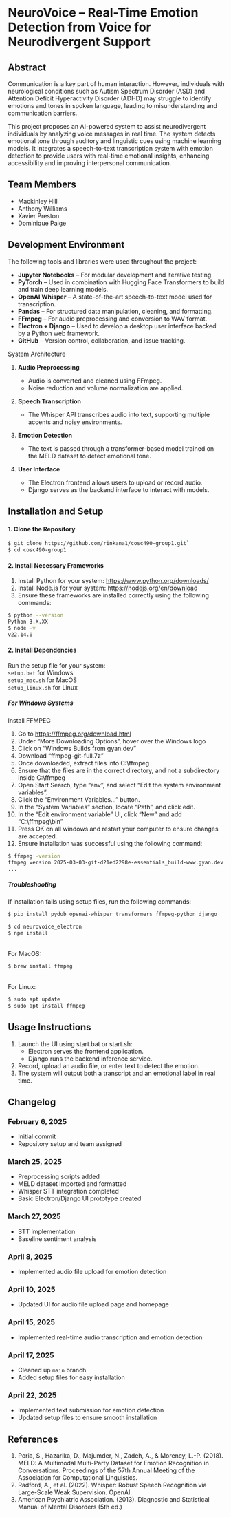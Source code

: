 # NeuroVoice – Real-Time Emotion Detection from Voice for Neurodivergent Support

## Abstract
Communication is a key part of human interaction. However, individuals with neurological conditions such as Autism Spectrum Disorder (ASD) and Attention Deficit Hyperactivity Disorder (ADHD) may struggle to identify emotions and tones in spoken language, leading to misunderstanding and communication barriers.

This project proposes an AI-powered system to assist neurodivergent individuals by analyzing voice messages in real time. The system detects emotional tone through auditory and linguistic cues using machine learning models. It integrates a speech-to-text transcription system with emotion detection to provide users with real-time emotional insights, enhancing accessibility and improving interpersonal communication.

## Team Members
- Mackinley Hill
- Anthony Williams
- Xavier Preston
- Dominique Paige

## Development Environment
The following tools and libraries were used throughout the project:
- **Jupyter Notebooks** – For modular development and iterative testing.
- **PyTorch** – Used in combination with Hugging Face Transformers to build and train deep learning models.
- **OpenAI Whisper** – A state-of-the-art speech-to-text model used for transcription.
- **Pandas** – For structured data manipulation, cleaning, and formatting.
- **FFmpeg** – For audio preprocessing and conversion to WAV format.
- **Electron + Django** – Used to develop a desktop user interface backed by a Python web framework.
- **GitHub** – Version control, collaboration, and issue tracking.

System Architecture
1. **Audio Preprocessing**  
    - Audio is converted and cleaned using FFmpeg.
    - Noise reduction and volume normalization are applied.  

2. **Speech Transcription**  
    - The Whisper API transcribes audio into text, supporting multiple accents and noisy environments.  

3. **Emotion Detection**  
    - The text is passed through a transformer-based model trained on the MELD dataset to detect emotional tone.  

4. **User Interface**  
    - The Electron frontend allows users to upload or record audio.
    - Django serves as the backend interface to interact with models.

## Installation and Setup
#### 1. **Clone the Repository**
```sh
$ git clone https://github.com/rinkana1/cosc490-group1.git`
$ cd cosc490-group1
```

#### 2. **Install Necessary Frameworks**
1. Install Python for your system: https://www.python.org/downloads/
2. Install Node.js for your system: https://nodejs.org/en/download
3. Ensure these frameworks are installed correctly using the following commands:
```sh
$ python --version
Python 3.X.XX
$ node -v
v22.14.0
```


#### 2. **Install Dependencies**
Run the setup file for your system:  
`setup.bat` for Windows  
`setup_mac.sh` for MacOS  
`setup_linux.sh` for Linux  

##### **For Windows Systems**
Install FFMPEG

1. Go to https://ffmpeg.org/download.html
2. Under “More Downloading Options”, hover over the Windows logo
3. Click on “Windows Builds from gyan.dev”
4. Download “ffmpeg-git-full.7z”
5. Once downloaded, extract files into C:\ffmpeg
6. Ensure that the files are in the correct directory, and not a subdirectory inside C:\ffmpeg
7. Open Start Search, type “env”, and select “Edit the system environment variables”.
8. Click the “Environment Variables…” button.
9. In the “System Variables” section, locate “Path”, and click edit.
10. In the “Edit environment variable” UI, click “New” and add “C:\ffmpeg\bin”
11. Press OK on all windows and restart your computer to ensure changes are accepted.
12. Ensure installation was successful using the following command:
```sh
$ ffmpeg -version
ffmpeg version 2025-03-03-git-d21ed2298e-essentials_build-www.gyan.dev Copyright (c) 2000-2025 the FFmpeg developers
...
```

##### **Troubleshooting**
If installation fails using setup files, run the following commands:  
```sh
$ pip install pydub openai-whisper transformers ffmpeg-python django
```
```sh
$ cd neurovoice_electron
$ npm install
```
\
For MacOS:
```sh
$ brew install ffmpeg
```
\
For Linux:
```sh
$ sudo apt update
$ sudo apt install ffmpeg
```

## Usage Instructions
1. Launch the UI using start.bat or start.sh:
	- Electron serves the frontend application.
	- Django runs the backend inference service.
2. Record, upload an audio file, or enter text to detect the emotion.
3. The system will output both a transcript and an emotional label in real time.

## Changelog
### February 6, 2025
- Initial commit
- Repository setup and team assigned
### March 25, 2025
- Preprocessing scripts added 
- MELD dataset imported and formatted
- Whisper STT integration completed
- Basic Electron/Django UI prototype created
### March 27, 2025
- STT implementation
- Baseline sentiment analysis
### April 8, 2025
- Implemented audio file upload for emotion detection
### April 10, 2025
- Updated UI for audio file upload page and homepage
### April 15, 2025
- Implemented real-time audio transcription and emotion detection
### April 17, 2025
- Cleaned up `main` branch
- Added setup files for easy installation  
### April 22, 2025
- Implemented text submission for emotion detection
- Updated setup files to ensure smooth installation
## References
1. Poria, S., Hazarika, D., Majumder, N., Zadeh, A., & Morency, L.-P. (2018). MELD: A Multimodal Multi-Party Dataset for Emotion Recognition in Conversations. Proceedings of the 57th Annual Meeting of the Association for Computational Linguistics.
2. Radford, A., et al. (2022). Whisper: Robust Speech Recognition via Large-Scale Weak Supervision. OpenAI.
3. American Psychiatric Association. (2013). Diagnostic and Statistical Manual of Mental Disorders (5th ed.)